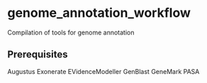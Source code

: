 # genome_annotation_workflow
Compilation of tools for genome annotation 

## Prerequisites

Augustus
Exonerate
EVidenceModeller
GenBlast
GeneMark
PASA
